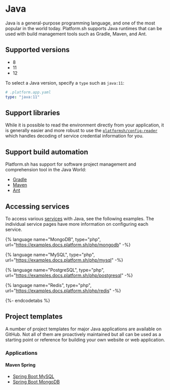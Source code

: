 # Java

Java is a general-purpose programming language, and one of the most popular in the world today. Platform.sh supports Java runtimes that can be used with build management tools such as Gradle, Maven, and Ant.


## Supported versions

* 8
* 11
* 12


To select a Java version, specify a `type` such as `java:11`:

```yaml
# .platform.app.yaml
type: "java:11"
```


## Support libraries

While it is possible to read the environment directly from your application, it is generally easier and more robust to use the [`platformsh/config-reader`](https://github.com/platformsh/config-reader-java) which handles decoding of service credential information for you.

## Support build automation

Platform.sh has support for software project management and comprehension tool in the Java World: 

* [Gradle](https://gradle.org/)
* [Maven](https://maven.apache.org/)
* [Ant](https://ant.apache.org/)



## Accessing services

To access various [services](/configuration/services.md) with Java, see the following examples.  The individual service pages have more information on configuring each service.



{% language name="MongoDB", type="php", url="https://examples.docs.platform.sh/php/mongodb" -%}

{% language name="MySQL", type="php", url="https://examples.docs.platform.sh/php/mysql" -%}

{% language name="PostgreSQL", type="php", url="https://examples.docs.platform.sh/php/postgresql" -%}

{% language name="Redis", type="php", url="https://examples.docs.platform.sh/php/redis" -%}

<!--

{% language name="RabbitMQ", type="php", url="https://examples.docs.platform.sh/php/rabbitmq" -%}

{% language name="Solr", type="php", url="https://examples.docs.platform.sh/php/solr" -%}

{% codetabs name="Elasticsearch", type="php", url="https://examples.docs.platform.sh/php/elasticsearch" -%}

{% language name="Memcached", type="php", url="https://examples.docs.platform.sh/php/memcached" -%}
-->

{%- endcodetabs %}



## Project templates

A number of project templates for major Java applications are available on GitHub. Not all of them are proactively maintained but all can be used as a starting point or reference for building your own website or web application.

### Applications


#### Maven Spring
* [Spring Boot MySQL](https://github.com/platformsh/template-spring-boot-maven-mysql)
* [Spring Boot MongoDB](https://github.com/platformsh/template-spring-mvc-maven-mongodb)
<!--
* [Spring Boot PostgreSQL](https://github.com/platformsh/platformsh-example-ezplatform)
* [Spring Boot Memcached](https://github.com/platformsh/platformsh-example-ezplatform)
* [Spring Boot Redis](https://github.com/platformsh/platformsh-example-ezplatform)
* [Spring Boot Elasticsearch](https://github.com/platformsh/platformsh-example-ezplatform)

#### Gradle Spring

* [Spring Boot MySQL](https://github.com/platformsh/platformsh-example-ezplatform)
* [Spring Boot PostgreSQL](https://github.com/platformsh/platformsh-example-ezplatform)
* [Spring Boot MongoDB](https://github.com/platformsh/platformsh-example-ezplatform)
* [Spring Boot Memcached](https://github.com/platformsh/platformsh-example-ezplatform)
* [Spring Boot Redis](https://github.com/platformsh/platformsh-example-ezplatform)
* [Spring Boot Elasticsearch](https://github.com/platformsh/platformsh-example-ezplatform)


#### Maven Jakarta
* The same sample above (generic)
* Apache TomEE
* Payara
* Thorntail

#### Visual sample
Spring MVC
Jakarta EE and MVC SPEC


-->